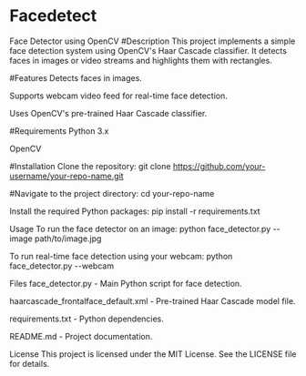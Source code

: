 # Facedetect
Face Detector using OpenCV
#Description
This project implements a simple face detection system using OpenCV's Haar Cascade classifier. It detects faces in images or video streams and highlights them with rectangles.

#Features
Detects faces in images.

Supports webcam video feed for real-time face detection.

Uses OpenCV's pre-trained Haar Cascade classifier.

#Requirements
Python 3.x

OpenCV

#Installation
Clone the repository:
git clone https://github.com/your-username/your-repo-name.git

#Navigate to the project directory:
cd your-repo-name

Install the required Python packages:
pip install -r requirements.txt

Usage
To run the face detector on an image:
python face_detector.py --image path/to/image.jpg

To run real-time face detection using your webcam:
python face_detector.py --webcam

Files
face_detector.py - Main Python script for face detection.

haarcascade_frontalface_default.xml - Pre-trained Haar Cascade model file.

requirements.txt - Python dependencies.

README.md - Project documentation.

License
This project is licensed under the MIT License. See the LICENSE file for details.

